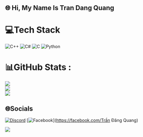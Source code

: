 ## 🌐 Hi, My Name Is Tran Dang Quang 

# 💻Tech Stack
![C++](https://img.shields.io/badge/c++-%2300599C.svg?style=for-the-badge&logo=c%2B%2B&logoColor=white) ![C#](https://img.shields.io/badge/c%23-%23239120.svg?style=for-the-badge&logo=c-sharp&logoColor=white) ![C](https://img.shields.io/badge/c-%2300599C.svg?style=for-the-badge&logo=c&logoColor=white) ![Python](https://img.shields.io/badge/python-3670A0?style=for-the-badge&logo=python&logoColor=ffdd54)

# 📊GitHub Stats :
![](https://github-readme-stats.vercel.app/api?username=DarkCody&theme=radical&hide_border=false&include_all_commits=false&count_private=false)<br/>
![](https://github-readme-streak-stats.herokuapp.com/?user=DarkCody&theme=radical&hide_border=false)<br/>
![](https://github-readme-stats.vercel.app/api/top-langs/?username=DarkCody&theme=radical&hide_border=false&include_all_commits=false&count_private=false&layout=compact)



## 🌐Socials
[![Discord](https://img.shields.io/badge/Discord-%237289DA.svg?logo=discord&logoColor=white)](htttps://discord.gg/1021434159157231668) [![Facebook](https://img.shields.io/badge/Facebook-%231877F2.svg?logo=Facebook&logoColor=white)](https://facebook.com/Trần Đăng Quang) 



[![](https://visitcount.itsvg.in/api?id=DarkCody&icon=0&color=0)](https://visitcount.itsvg.in)
